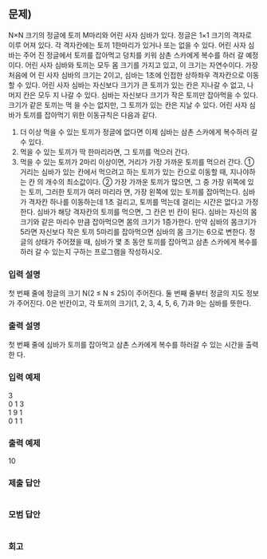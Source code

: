 ﻿## 문제)
N×N 크기의 정글에 토끼 M마리와 어린 사자 심바가 있다. 정글은 1×1 크기의 격자로 이루
어져 있다. 각 격자칸에는 토끼 1한마리가 있거나 또는 없을 수 있다. 어린 사자 심바는 주어
진 정글에서 토끼를 잡아먹고 덩치를 키워 삼촌 스카에게 복수를 하러 갈 예정이다.
어린 사자 심바와 토끼는 모두 몸 크기를 가지고 있고, 이 크기는 자연수이다. 가장 처음에 어
린 사자 심바의 크기는 2이고, 심바는 1초에 인접한 상하좌우 격자칸으로 이동할 수 있다.
어린 사자 심바는 자신보다 크기가 큰 토끼가 있는 칸은 지나갈 수 없고, 나머지 칸은 모두 지
나갈 수 있다. 심바는 자신보다 크기가 작은 토끼만 잡아먹을 수 있다. 크기가 같은 토끼는 먹
을 수는 없지만, 그 토끼가 있는 칸은 지날 수 있다.
어린 사자 심바가 토끼를 잡아먹기 위한 이동규칙은 다음과 같다.
1) 더 이상 먹을 수 있는 토끼가 정글에 없다면 이제 심바는 삼촌 스카에게 복수하러 갈 수
있다.
2) 먹을 수 있는 토끼가 딱 한마리라면, 그 토끼를 먹으러 간다.
3) 먹을 수 있는 토끼가 2마리 이상이면, 거리가 가장 가까운 토끼를 먹으러 간다.
 ① 거리는 심바가 있는 칸에서 먹으려고 하는 토끼가 있는 칸으로 이동할 때, 지나야하는 칸
 의 개수의 최소값이다.
 ② 가장 가까운 토끼가 많으면, 그 중 가장 위쪽에 있는 토끼, 그러한 토끼가 여러 마리라
 면, 가장 왼쪽에 있는 토끼를 잡아먹는다.
심바가 격자칸 하나를 이동하는데 1초 걸리고, 토끼를 먹는데 걸리는 시간은 없다고 가정한다.
심바가 해당 격자칸의 토끼를 먹으면, 그 칸은 빈 칸이 된다.
심바는 자신의 몸 크기와 같은 마리수 만큼 잡아먹으면 몸의 크기가 1증가한다.
만약 심바의 몸크기가 5라면 자신보다 작은 토끼 5마리를 잡아먹으면 심바의 몸 크기는 6으로
변한다.
정글의 상태가 주어졌을 때, 심바가 몇 초 동안 토끼를 잡아먹고 삼촌 스카에게 복수를 하러
갈 수 있는지 구하는 프로그램을 작성하시오.

### 입력 설명
첫 번째 줄에 정글의 크기 N(2 ≤ N ≤ 25)이 주어진다.
둘 번째 줄부터 정글의 지도 정보가 주어진다.
0은 빈칸이고, 각 토끼의 크기(1, 2, 3, 4, 5, 6, 7)과 9는 심바를 뜻한다. 

### 출력 설명
첫 번째 줄에 심바가 토끼를 잡아먹고 삼촌 스카에게 복수를 하러갈 수 있는 시간을 출력한
다.

### 입력 예제
3\
0 1 3\
1 9 1\
0 1 1

### 출력 예제
10

### 제출 답안
``` Cpp

```
 
### 모범 답안
``` Cpp

```

### 회고